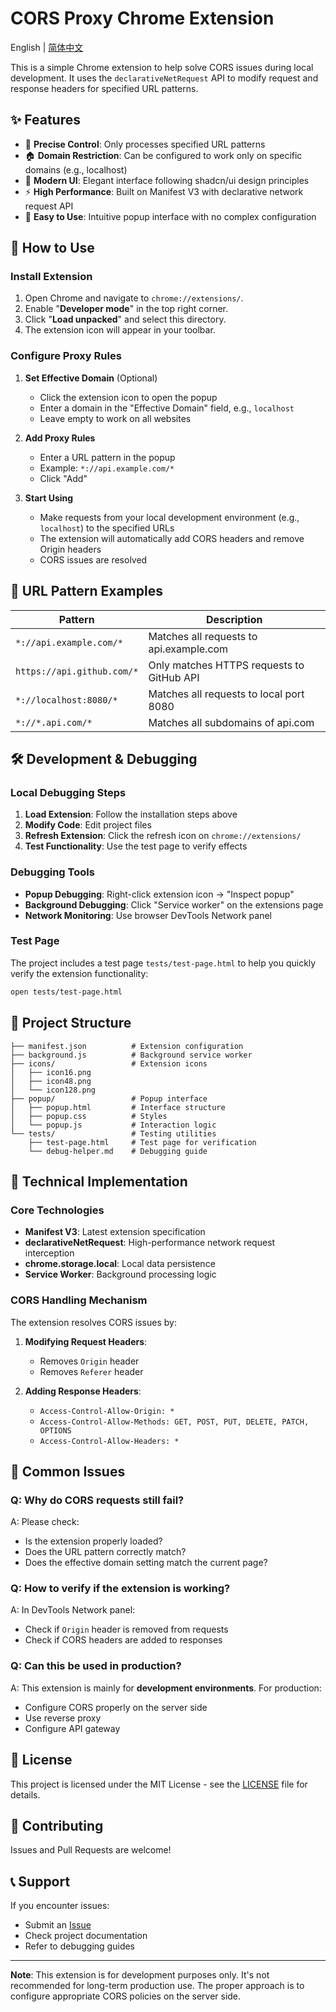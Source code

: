 # CORS Proxy Chrome Extension

English | [简体中文](README-zh_CN.md)

This is a simple Chrome extension to help solve CORS issues during local development. It uses the `declarativeNetRequest` API to modify request and response headers for specified URL patterns.

## ✨ Features

- 🎯 **Precise Control**: Only processes specified URL patterns
- 🏠 **Domain Restriction**: Can be configured to work only on specific domains (e.g., localhost)
- 🎨 **Modern UI**: Elegant interface following shadcn/ui design principles
- ⚡ **High Performance**: Built on Manifest V3 with declarative network request API
- 🔧 **Easy to Use**: Intuitive popup interface with no complex configuration

## 🚀 How to Use

### Install Extension

1.  Open Chrome and navigate to `chrome://extensions/`.
2.  Enable "**Developer mode**" in the top right corner.
3.  Click "**Load unpacked**" and select this directory.
4.  The extension icon will appear in your toolbar.

### Configure Proxy Rules

1. **Set Effective Domain** (Optional)
   - Click the extension icon to open the popup
   - Enter a domain in the "Effective Domain" field, e.g., `localhost`
   - Leave empty to work on all websites

2. **Add Proxy Rules**
   - Enter a URL pattern in the popup
   - Example: `*://api.example.com/*`
   - Click "Add"

3. **Start Using**
   - Make requests from your local development environment (e.g., `localhost`) to the specified URLs
   - The extension will automatically add CORS headers and remove Origin headers
   - CORS issues are resolved

## 📖 URL Pattern Examples

| Pattern | Description |
|---------|-------------|
| `*://api.example.com/*` | Matches all requests to api.example.com |
| `https://api.github.com/*` | Only matches HTTPS requests to GitHub API |
| `*://localhost:8080/*` | Matches all requests to local port 8080 |
| `*://*.api.com/*` | Matches all subdomains of api.com |

## 🛠️ Development & Debugging

### Local Debugging Steps

1. **Load Extension**: Follow the installation steps above
2. **Modify Code**: Edit project files
3. **Refresh Extension**: Click the refresh icon on `chrome://extensions/`
4. **Test Functionality**: Use the test page to verify effects

### Debugging Tools

- **Popup Debugging**: Right-click extension icon → "Inspect popup"
- **Background Debugging**: Click "Service worker" on the extensions page
- **Network Monitoring**: Use browser DevTools Network panel

### Test Page

The project includes a test page `tests/test-page.html` to help you quickly verify the extension functionality:

```bash
open tests/test-page.html
```

## 📁 Project Structure

```
├── manifest.json          # Extension configuration
├── background.js          # Background service worker
├── icons/                 # Extension icons
│   ├── icon16.png
│   ├── icon48.png
│   └── icon128.png
├── popup/                 # Popup interface
│   ├── popup.html         # Interface structure
│   ├── popup.css          # Styles
│   └── popup.js           # Interaction logic
└── tests/                 # Testing utilities
    ├── test-page.html     # Test page for verification
    └── debug-helper.md    # Debugging guide
```

## 🔧 Technical Implementation

### Core Technologies

- **Manifest V3**: Latest extension specification
- **declarativeNetRequest**: High-performance network request interception
- **chrome.storage.local**: Local data persistence
- **Service Worker**: Background processing logic

### CORS Handling Mechanism

The extension resolves CORS issues by:

1. **Modifying Request Headers**:
   - Removes `Origin` header
   - Removes `Referer` header

2. **Adding Response Headers**:
   - `Access-Control-Allow-Origin: *`
   - `Access-Control-Allow-Methods: GET, POST, PUT, DELETE, PATCH, OPTIONS`
   - `Access-Control-Allow-Headers: *`

## 🐛 Common Issues

### Q: Why do CORS requests still fail?
A: Please check:
- Is the extension properly loaded?
- Does the URL pattern correctly match?
- Does the effective domain setting match the current page?

### Q: How to verify if the extension is working?
A: In DevTools Network panel:
- Check if `Origin` header is removed from requests
- Check if CORS headers are added to responses

### Q: Can this be used in production?
A: This extension is mainly for **development environments**. For production:
- Configure CORS properly on the server side
- Use reverse proxy
- Configure API gateway

## 📄 License

This project is licensed under the MIT License - see the [LICENSE](LICENSE) file for details.

## 🤝 Contributing

Issues and Pull Requests are welcome!

## 📞 Support

If you encounter issues:
- Submit an [Issue](https://github.com/MixBoxLab/chrome-proxy/issues)
- Check project documentation
- Refer to debugging guides

---

**Note**: This extension is for development purposes only. It's not recommended for long-term production use. The proper approach is to configure appropriate CORS policies on the server side.
